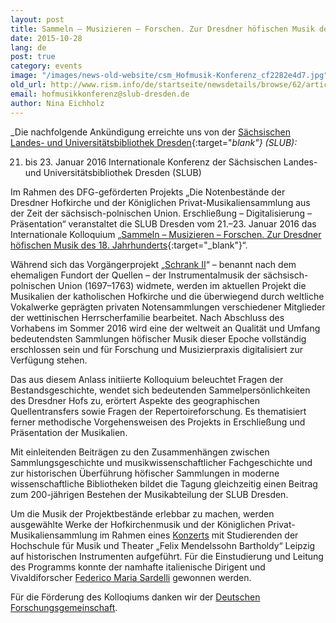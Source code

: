 ```yaml
---
layout: post
title: Sammeln – Musizieren – Forschen. Zur Dresdner höfischen Musik des 18. Jahrhunderts
date: 2015-10-28
lang: de
post: true
category: events
image: "/images/news-old-website/csm_Hofmusik-Konferenz_cf2282e4d7.jpg"
old_url: http://www.rism.info/de/startseite/newsdetails/browse/62/article/64/collecting-performing-exploring-dresdens-eighteenth-century-court-music.html
email: hofmusikkonferenz@slub-dresden.de
author: Nina Eichholz
---
```



_Die nachfolgende Ankündigung erreichte uns von der [Sächsischen Landes- und Universitätsbibliothek Dresden](http://www.slub-dresden.de/startseite/){:target="_blank"} (SLUB):_

21. bis 23. Januar 2016
Internationale Konferenz der Sächsischen Landes- und Universitätsbibliothek Dresden (SLUB)

Im Rahmen des DFG-geförderten Projekts „Die Notenbestände der Dresdner Hofkirche und der Königlichen Privat-Musikaliensammlung aus der Zeit der sächsisch-polnischen Union. Erschließung – Digitalisierung – Präsentation“ veranstaltet die SLUB Dresden vom 21.–23. Januar 2016 das Internationale Kolloquium „[Sammeln – Musizieren – Forschen. Zur Dresdner höfischen Musik des 18. Jahrhunderts](http://hofmusik.slub-dresden.de/themen/hofkirche-koenigliche-privat-musikaliensammlung/konferenz/){:target="_blank"}“.

Während sich das Vorgängerprojekt „[Schrank II](http://hofmusik.slub-dresden.de/themen/schrank-zwei/)“ – benannt nach dem ehemaligen Fundort der Quellen – der Instrumentalmusik der sächsisch-polnischen Union (1697–1763) widmete, werden im aktuellen Projekt die Musikalien der katholischen Hofkirche und die überwiegend durch weltliche Vokalwerke geprägten privaten Notensammlungen verschiedener Mitglieder der wettinischen Herrscherfamilie bearbeitet. Nach Abschluss des Vorhabens im Sommer 2016 wird eine der weltweit an Qualität und Umfang bedeutendsten Sammlungen höfischer Musik dieser Epoche vollständig erschlossen sein und für Forschung und Musizierpraxis digitalisiert zur Verfügung stehen.

Das aus diesem Anlass initiierte Kolloquium beleuchtet Fragen der Bestandsgeschichte, wendet sich bedeutenden Sammelpersönlichkeiten des Dresdner Hofs zu, erörtert Aspekte des geographischen Quellentransfers sowie Fragen der Repertoireforschung. Es thematisiert ferner methodische Vorgehensweisen des Projekts in Erschließung und Präsentation der Musikalien.

Mit einleitenden Beiträgen zu den Zusammenhängen zwischen Sammlungsgeschichte und musikwissenschaftlicher Fachgeschichte und zur historischen Überführung höfischer Sammlungen in moderne wissenschaftliche Bibliotheken bildet die Tagung gleichzeitig einen Beitrag zum 200-jährigen Bestehen der Musikabteilung der SLUB Dresden.

Um die Musik der Projektbestände erlebbar zu machen, werden ausgewählte Werke der Hofkirchenmusik und der Königlichen Privat-Musikaliensammlung im Rahmen eines [Konzerts](http://hofmusik.slub-dresden.de/themen/hofkirche-koenigliche-privat-musikaliensammlung/konferenz/konzert/) mit Studierenden der Hochschule für Musik und Theater „Felix Mendelssohn Bartholdy“ Leipzig auf historischen Instrumenten aufgeführt. Für die Einstudierung und Leitung des Programms konnte der namhafte italienische Dirigent und Vivaldiforscher [Federico Maria Sardelli](https://en.wikipedia.org/wiki/Federico_Maria_Sardelli "F. M. Sardelli - Wikipedia") gewonnen werden.

Für die Förderung des Kolloqiums danken wir der [Deutschen Forschungsgemeinschaft](http://www.dfg.de/ "DFG").





<script type="text/javascript">var switchTo5x=true;</script><script type="text/javascript" src="http://w.sharethis.com/button/buttons.js"></script><script type="text/javascript">stLight.options({publisher: "9b601438-1ce1-49d8-bfd7-9cff5df54c17", doNotHash: false, doNotCopy: false, hashAddressBar: false});</script>